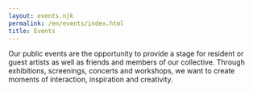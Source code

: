 ```yaml
---
layout: events.njk
permalink: /en/events/index.html
title: Events
---
```


Our public events are the opportunity to provide a stage for resident or guest artists as well as friends and members of our collective. Through exhibitions, screenings, concerts and workshops, we want to create moments of interaction, inspiration and creativity.